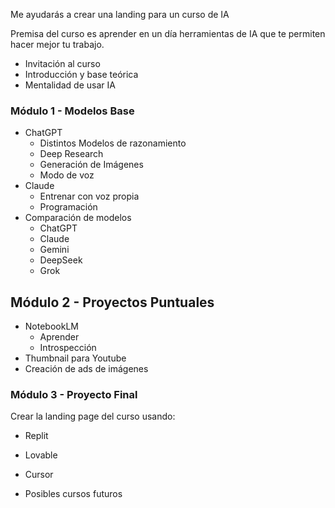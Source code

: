 Me ayudarás a crear una landing para un curso de IA

Premisa del curso es aprender en un día herramientas de IA que te permiten hacer mejor tu trabajo.

- Invitación al curso
- Introducción y base teórica
- Mentalidad de usar IA

### Módulo 1 - Modelos Base

- ChatGPT
    - Distintos Modelos de razonamiento
    - Deep Research
    - Generación de Imágenes
    - Modo de voz
- Claude
    - Entrenar con voz propia
    - Programación
- Comparación de modelos
    - ChatGPT
    - Claude
    - Gemini
    - DeepSeek
    - Grok

## Módulo 2 - Proyectos Puntuales

- NotebookLM
    - Aprender
    - Introspección
- Thumbnail para Youtube
- Creación de ads de imágenes

### Módulo 3 - Proyecto Final

Crear la landing page del curso usando:

- Replit
- Lovable
- Cursor

- Posibles cursos futuros